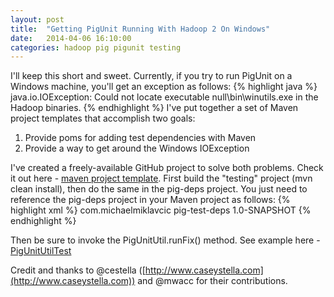 ```yaml
---
layout: post
title:  "Getting PigUnit Running With Hadoop 2 On Windows"
date:   2014-04-06 16:10:00
categories: hadoop pig pigunit testing
---
```


I'll keep this short and sweet. Currently, if you try to run PigUnit on a Windows machine, you'll get an exception as follows:
{% highlight java %}
java.io.IOException: Could not locate executable null\bin\winutils.exe 
in the Hadoop binaries.
{% endhighlight %}
I've put together a set of Maven project templates that accomplish two goals:

1. Provide poms for adding test dependencies with Maven
2. Provide a way to get around the Windows IOException

I've created a freely-available GitHub project to solve both problems. Check it out here - [maven project template](https://github.com/mmiklavc/maven-project-templates). First build the "testing" project (mvn clean install), then do the same in the pig-deps project. You just need to reference the pig-deps project in your Maven project as follows:
{% highlight xml %}
<dependency>
    <groupId>com.michaelmiklavcic</groupId>
    <artifactId>pig-test-deps</artifactId>
    <version>1.0-SNAPSHOT</version>
</dependency>
{% endhighlight %}

Then be sure to invoke the PigUnitUtil.runFix() method. See example here - [PigUnitUtilTest](https://github.com/mmiklavc/maven-project-templates/blob/master/pig/pig-deps/src/test/java/com/michaelmiklavcic/hadoop/pig/PigUnitUtilTest.java)

Credit and thanks to @cestella ([http://www.caseystella.com](http://www.caseystella.com)) and @mwacc for their contributions.
